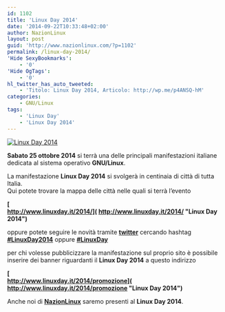 ```yaml
---
id: 1102
title: 'Linux Day 2014'
date: '2014-09-22T10:33:48+02:00'
author: NazionLinux
layout: post
guid: 'http://www.nazionlinux.com/?p=1102'
permalink: /linux-day-2014/
'Hide SexyBookmarks':
    - '0'
'Hide OgTags':
    - '0'
hl_twitter_has_auto_tweeted:
    - 'Titolo: Linux Day 2014, Articolo: http://wp.me/p4ANSQ-hM'
categories:
    - GNU/Linux
tags:
    - 'Linux Day'
    - 'Linux Day 2014'
---
```


[![Linux Day 2014](https://i0.wp.com/farm4.staticflickr.com/3845/15104492539_72364b9471_o.jpg?resize=610%2C300 "Linux Day 2014")](http://www.flickr.com/photos/12418137@N07/15104492539/ "Linux Day 2014")

**Sabato 25 ottobre 2014** si terrà una delle principali manifestazioni italiane dedicata al sistema operativo **GNU/Linux**.

La manifestazione **Linux Day 2014** si svolgerà in centinaia di città di tutta Italia.  
Qui potete trovare la mappa delle città nelle quali si terrà l’evento

**[  
http://www.linuxday.it/2014/]( http://www.linuxday.it/2014/ "Linux Day 2014")**

oppure potete seguire le novità tramite **[twitter](https://twitter.com/nazionlinux "Twitter")** cercando hashtag **[\#LinuxDay2014](https://twitter.com/hashtag/LinuxDay2014?src=hash "Linux Day 2014")** oppure **[\#LinuxDay](https://twitter.com/hashtag/LinuxDay?src=hash "Linux Day")**

per chi volesse pubblicizzare la manifestazione sul proprio sito è possibile inserire dei banner riguardanti il **Linux Day 2014** a questo indirizzo

**[  
http://www.linuxday.it/2014/promozione]( http://www.linuxday.it/2014/promozione "Linux Day 2014")**

Anche noi di **[NazionLinux](http://www.nazionlinux.com "Nazion Linux")** saremo presenti al **Linux Day 2014**.